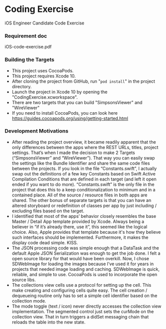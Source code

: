 
# Coding Exercise
iOS Engineer Candidate Code Exercise


### Requirement doc

iOS-code-exercise.pdf

### Building the Targets

- This project uses CocoaPods.
- This project requires Xcode 10.
- After cloning the project from GitHub, run "`pod install`" in the project directory.
- Launch the project in Xcode 10 by opening the "CodingExercise.xcworkspace".
- There are two targets that you can build "SimpsonsViewer" and "WireViewer"
- If you need to install CocoaPods, you can look here https://guides.cocoapods.org/using/getting-started.html


### Development Motivations
- After reading the project overview, it became readily apparent that the only differences between the apps where the REST URLs, titles, project settings. That’s when I made the decision to make 2 Targets (“SimpsonsViewer” and “WireViewer”). That way you can easily swap the settings like the Bundle Identifier and share the same code files between the projects. If you look in the file “Constants.swift”, I actually swap out the definitions of a few key Constants based on Swift Active Compilation Conditions that are defined in each target (and left it open ended if you want to do more). “Constants.swift” is the only file in the project that does this to a keep conditionalization to minimum and in a contained place. All of the source / resource files in both apps are shared. The other bonus of separate targets is that you can have an altered storyboard or redefinition of classes per app by just including / excluding files based on the target.
- I identified that most of the apps’ behavior closely resembles the base Master / Detail App template provided by Xcode. Always being a believer in “if it’s already there, use it”, this seemed like the logical choice. Also, Apple provides that template because it's how they believe such interfaces should be implemented. Furthermore, it makes the display code dead simple. KISS.
- The JSON processing code was simple enough that a DataTask and the default Apple JSON Serialization was enough to get the job done. I felt a open source library for that would have been overkill. Now, I chose SDWebImage for loading the images because I’ve used it for years in projects that needed image loading and caching. SDWebImage is quick, reliable, and simple to use. CocoaPods is used to incorporate the open source libs.
- The collections view cells use a protocol for setting up the cell. This make creating and configuring cells quite easy. The cell creation / dequeueing routine only has to set a simple cell identifier based on the collection mode.
- The mode toggle (text / icon) never directly accesses the collection view implementation. The segmented control just sets the curMode on the collection view. That in turn triggers a didSet messaging chain that reloads the table into the new state.
